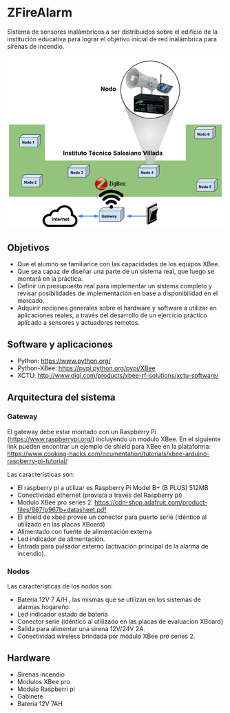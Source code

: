 # ZFireAlarm
Sistema de sensores inalámbricos a ser distribuidos sobre el edificio de la institución educativa para lograr el objetivo inicial de red inalámbrica para sirenas de incendio.

<img src='https://raw.githubusercontent.com/its-villada/ZFireAlarm/master/img/systemOverview.PNG' width='794' alt='System  screenshot'>

## Objetivos
- Que el alumno se familiarice con las capacidades de los equipos XBee.
- Que sea capaz de diseñar una parte de un sistema real, que luego se montará en la práctica.
- Definir un presupuesto real para implementar un sistema completo y revisar posibilidades de implementación en base a disponibilidad en el mercado.
- Adquirir nociones generales sobre el hardware y software a utilizar en aplicaciones reales, a través del desarrollo de un ejercicio práctico aplicado a sensores y actuadores remotos. 

## Software y aplicaciones
- Python: https://www.python.org/
- Python-XBee: https://pypi.python.org/pypi/XBee
- XCTU: http://www.digi.com/products/xbee-rf-solutions/xctu-software/

## Arquitectura del sistema

### Gateway
El gateway debe estar montado con un Raspberry Pi (https://www.raspberrypi.org/) incluyendo un modulo XBee. En el siguiente link pueden encontrar un ejemplo de shield para XBee en la plataforma: https://www.cooking-hacks.com/ocumentation/tutorials/xbee-arduino-raspberry-pi-tutorial/

Las características son:
- El raspberry pi a utilizar es Raspberry Pi Model B+ (B PLUS) 512MB
- Conectividad ethernet (provista a través del Raspberry pi)
- Modulo XBee pro series 2: https://cdn-shop.adafruit.com/product-files/967/p967b+datasheet.pdf
- El shield de xbee provee un conector para puerto serie (idéntico al utilizado en las placas XBoard)
- Alimentado con fuente de alimentación externa
- Led indicador de alimentación.
- Entrada para pulsador externo (activación principal de la alarma de incendio).

### Nodos

Las características de los nodos son:
- Bateria 12V 7 A/H , las mismas que se utilizan en los sistemas de alarmas hogareño.
- Led indicador estado de batería
- Conector serie (idéntico al utilizado en las placas de evaluacion XBoard)
- Salida para alimentar una sirena 12V/24V 2A.
- Conectividad wireless brindada por módulo XBee pro series 2.

## Hardware
- Sirenas incendio
- Modulos XBee pro
- Modulo Raspberri pi
- Gabinete
- Bateria 12V 7AH


